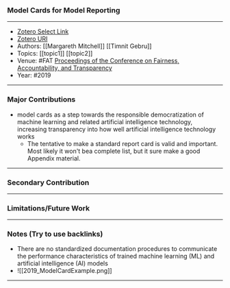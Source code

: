 ### Model Cards for Model Reporting
---
- [Zotero Select Link](zotero://select/groups/2480461/items/BQ8A8JX2)
- [Zotero URI](https://www.zotero.org/groups/2480461/items/BQ8A8JX2)
- Authors: [[Margareth Mitchell]] [[Timnit Gebru]]
- Topics: [[topic1]] [[topic2]]
- Venue: #FAT [Proceedings of the Conference on Fairness, Accountability, and Transparency](https://dl.acm.org/doi/proceedings/10.1145/3287560 "FAT* '19: Proceedings of the Conference on Fairness, Accountability, and Transparency")
- Year: #2019
---
### Major Contributions
- model cards as a step towards the responsible democratization of machine learning and related artificial intelligence technology, increasing transparency into how well artificial intelligence technology works
	- The tentative to make a standard report card is valid and important. Most likely it won't bea complete list, but it sure make a good Appendix material.
---
### Secondary Contribution
---
### Limitations/Future Work
---
### Notes (Try to use backlinks)
- There are no standardized documentation procedures to communicate the performance characteristics of trained machine learning (ML) and artificial intelligence (AI) models
- ![[2019_ModelCardExample.png]]
---
